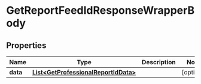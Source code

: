 

# GetReportFeedIdResponseWrapperBody


## Properties

Name | Type | Description | Notes
------------ | ------------- | ------------- | -------------
**data** | [**List&lt;GetProfessionalReportIdData&gt;**](GetProfessionalReportIdData.md) |  |  [optional]



